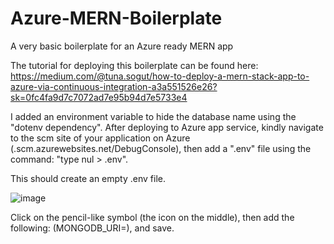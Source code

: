 # Azure-MERN-Boilerplate
A very basic boilerplate for an Azure ready MERN app

The tutorial for deploying this boilerplate can be found here:
https://medium.com/@tuna.sogut/how-to-deploy-a-mern-stack-app-to-azure-via-continuous-integration-a3a551526e26?sk=0fc4fa9d7c7072ad7e95b94d7e5733e4

I added an environment variable to hide the database name using the "dotenv dependency".
After deploying to Azure app service, kindly navigate to the scm site of your application on Azure (<your-web-app name>.scm.azurewebsites.net/DebugConsole), then add a ".env" file using the command: "type nul > .env".
  
This should create an empty .env file.

![image](https://user-images.githubusercontent.com/45227826/144761159-8e23896e-228f-4ded-bff3-923441d88579.png)

Click on the pencil-like symbol (the icon on the middle), then add the following: (MONGODB_URI=<your-database-url>), and save.  
